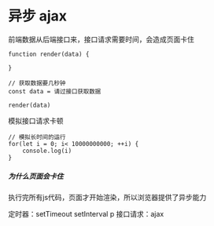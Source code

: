 # 异步 ajax

前端数据从后端接口来，接口请求需要时间，会造成页面卡住

```
function render(data) {

}

// 获取数据要几秒钟
const data = 请过接口获取数据

render(data)
```

模拟接口请求卡顿
```
// 模拟长时间的运行
for(let i = 0; i< 10000000000; ++i) {
    console.log(i)
}
```

##### 为什么页面会卡住 

执行完所有js代码，页面才开始渲染，所以浏览器提供了异步能力

定时器：setTimeout setInterval p
接口请求：ajax


